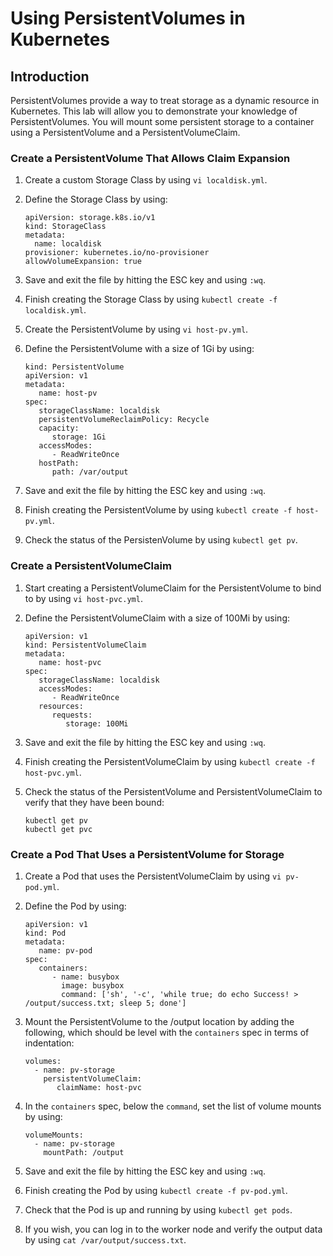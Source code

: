 # Using PersistentVolumes in Kubernetes

## Introduction

PersistentVolumes provide a way to treat storage as a dynamic resource in Kubernetes. This lab will allow you to demonstrate your knowledge of PersistentVolumes. You will mount some persistent storage to a container using a PersistentVolume and a PersistentVolumeClaim.

### Create a PersistentVolume That Allows Claim Expansion

1.  Create a custom Storage Class by using `vi localdisk.yml`.
2.  Define the Storage Class by using:

    ```
    apiVersion: storage.k8s.io/v1
    kind: StorageClass
    metadata:
      name: localdisk
    provisioner: kubernetes.io/no-provisioner
    allowVolumeExpansion: true
    ```

3.  Save and exit the file by hitting the ESC key and using `:wq`.
4.  Finish creating the Storage Class by using `kubectl create -f localdisk.yml`.
5.  Create the PersistentVolume by using `vi host-pv.yml`.
6.  Define the PersistentVolume with a size of 1Gi by using:

    ```
    kind: PersistentVolume
    apiVersion: v1
    metadata:
       name: host-pv
    spec:
       storageClassName: localdisk
       persistentVolumeReclaimPolicy: Recycle
       capacity:
          storage: 1Gi
       accessModes:
          - ReadWriteOnce
       hostPath:
          path: /var/output
    ```

7.  Save and exit the file by hitting the ESC key and using `:wq`.
8.  Finish creating the PersistentVolume by using `kubectl create -f host-pv.yml`.
9.  Check the status of the PersistenVolume by using `kubectl get pv`.

### Create a PersistentVolumeClaim

1.  Start creating a PersistentVolumeClaim for the PersistentVolume to bind to by using `vi host-pvc.yml`.
2.  Define the PersistentVolumeClaim with a size of 100Mi by using:

    ```
    apiVersion: v1
    kind: PersistentVolumeClaim
    metadata:
       name: host-pvc
    spec:
       storageClassName: localdisk
       accessModes:
          - ReadWriteOnce
       resources:
          requests:
             storage: 100Mi
    ```

3.  Save and exit the file by hitting the ESC key and using `:wq`.
4.  Finish creating the PersistentVolumeClaim by using `kubectl create -f host-pvc.yml`.
5.  Check the status of the PersistentVolume and PersistentVolumeClaim to verify that they have been bound:

    ```
    kubectl get pv
    kubectl get pvc
    ```

### Create a Pod That Uses a PersistentVolume for Storage

1.  Create a Pod that uses the PersistentVolumeClaim by using `vi pv-pod.yml`.
2.  Define the Pod by using:

    ```
    apiVersion: v1
    kind: Pod
    metadata:
       name: pv-pod
    spec:
       containers:
          - name: busybox
            image: busybox
            command: ['sh', '-c', 'while true; do echo Success! > /output/success.txt; sleep 5; done']
    ```

3.  Mount the PersistentVolume to the /output location by adding the following, which should be level with the `containers` spec in terms of indentation:

    ```
    volumes:
      - name: pv-storage
        persistentVolumeClaim:
           claimName: host-pvc
    ```

4.  In the `containers` spec, below the `command`, set the list of volume mounts by using:

    ```
    volumeMounts:
      - name: pv-storage
        mountPath: /output
    ```

5.  Save and exit the file by hitting the ESC key and using `:wq`.
6.  Finish creating the Pod by using `kubectl create -f pv-pod.yml`.
7.  Check that the Pod is up and running by using `kubectl get pods`.
8.  If you wish, you can log in to the worker node and verify the output data by using `cat /var/output/success.txt`.
